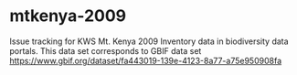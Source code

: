 # mtkenya-2009
Issue tracking for KWS Mt. Kenya 2009 Inventory data in biodiversity data portals. This data set corresponds to GBIF data set https://www.gbif.org/dataset/fa443019-139e-4123-8a77-a75e950908fa

